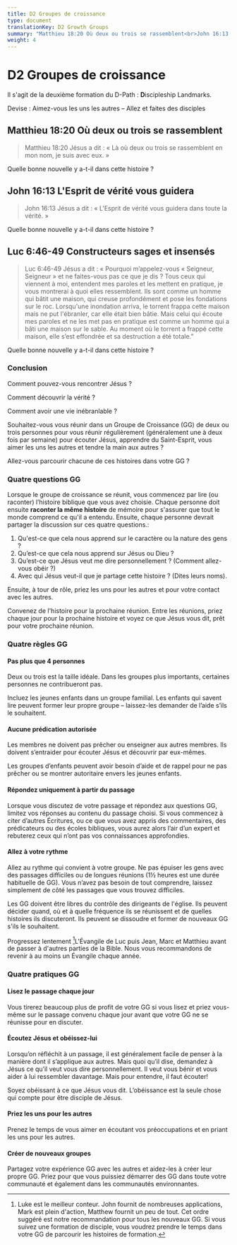 ```yaml
---
title: D2 Groupes de croissance
type: document
translationKey: D2 Growth Groups
summary: "Matthieu 18:20 Où deux ou trois se rassemblent<br>John 16:13 L'Esprit de vérité vous guidera<br>Luc 6:46-49 Constructeurs sages et insensés"
weight: 4
---
```

# D2 Groupes de croissance

Il s'agit de la deuxième formation du D-Path : **D**iscipleship Landmarks.

Devise : Aimez-vous les uns les autres – Allez et faites des disciples

## Matthieu 18:20 Où deux ou trois se rassemblent

>   Matthieu 18:20 Jésus a dit : « Là où deux ou trois se rassemblent en mon nom, je suis avec eux. »

Quelle bonne nouvelle y a-t-il dans cette histoire ?

## John 16:13 L'Esprit de vérité vous guidera

>   John 16:13 Jésus a dit : « L'Esprit de vérité vous guidera dans toute la vérité. »

Quelle bonne nouvelle y a-t-il dans cette histoire ?

## Luc 6:46-49 Constructeurs sages et insensés

>   Luc 6:46-49 Jésus a dit : « Pourquoi m’appelez-vous « Seigneur, Seigneur » et ne faites-vous pas ce que je dis ? Tous ceux qui viennent à moi, entendent mes paroles et les mettent en pratique, je vous montrerai à quoi elles ressemblent. Ils sont comme un homme qui bâtit une maison, qui creuse profondément et pose les fondations sur le roc. Lorsqu'une inondation arriva, le torrent frappa cette maison mais ne put l'ébranler, car elle était bien bâtie. Mais celui qui écoute mes paroles et ne les met pas en pratique est comme un homme qui a bâti une maison sur le sable. Au moment où le torrent a frappé cette maison, elle s’est effondrée et sa destruction a été totale.”

Quelle bonne nouvelle y a-t-il dans cette histoire ?

### Conclusion

Comment pouvez-vous rencontrer Jésus ?

Comment découvrir la vérité ?

Comment avoir une vie inébranlable ?

Souhaitez-vous vous réunir dans un Groupe de Croissance (GG) de deux ou trois personnes pour vous réunir régulièrement (généralement une à deux fois par semaine) pour écouter Jésus, apprendre du Saint-Esprit, vous aimer les uns les autres et tendre la main aux autres ?

Allez-vous parcourir chacune de ces histoires dans votre GG ?

### Quatre questions GG

Lorsque le groupe de croissance se réunit, vous commencez par lire (ou raconter) l’histoire biblique que vous avez choisie. Chaque personne doit ensuite **raconter la même histoire** de mémoire pour s'assurer que tout le monde comprend ce qu'il a entendu. Ensuite, chaque personne devrait partager la discussion sur ces quatre questions.:

1.  Qu'est-ce que cela nous apprend sur le caractère ou la nature des gens ?
2.  Qu’est-ce que cela nous apprend sur Jésus ou Dieu ?
3.  Qu’est-ce que Jésus veut me dire personnellement ? (Comment allez-vous obéir ?)
4.  Avec qui Jésus veut-il que je partage cette histoire ? (Dites leurs noms).

Ensuite, à tour de rôle, priez les uns pour les autres et pour votre contact avec les autres.

Convenez de l'histoire pour la prochaine réunion. Entre les réunions, priez chaque jour pour la prochaine histoire et voyez ce que Jésus vous dit, prêt pour votre prochaine réunion.

### Quatre règles GG

#### Pas plus que 4 personnes

Deux ou trois est la taille idéale. Dans les groupes plus importants, certaines personnes ne contribueront pas.

Incluez les jeunes enfants dans un groupe familial. Les enfants qui savent lire peuvent former leur propre groupe – laissez-les demander de l’aide s’ils le souhaitent.

#### Aucune prédication autorisée

Les membres ne doivent pas prêcher ou enseigner aux autres membres. Ils doivent s’entraider pour écouter Jésus et découvrir par eux-mêmes.

Les groupes d’enfants peuvent avoir besoin d’aide et de rappel pour ne pas prêcher ou se montrer autoritaire envers les jeunes enfants.

#### Répondez uniquement à partir du passage

Lorsque vous discutez de votre passage et répondez aux questions GG, limitez vos réponses au contenu du passage choisi. Si vous commencez à citer d’autres Écritures, ou ce que vous avez appris des commentaires, des prédicateurs ou des écoles bibliques, vous aurez alors l’air d’un expert et rebuterez ceux qui n’ont pas vos connaissances approfondies.

#### Allez à votre rythme

Allez au rythme qui convient à votre groupe. Ne pas épuiser les gens avec des passages difficiles ou de longues réunions (1½ heures est une durée habituelle de GG). Vous n’avez pas besoin de tout comprendre, laissez simplement de côté les passages que vous trouvez difficiles.

Les GG doivent être libres du contrôle des dirigeants de l'église. Ils peuvent décider quand, où et à quelle fréquence ils se réunissent et de quelles histoires ils discuteront. Ils peuvent se dissoudre et former de nouveaux GG s'ils le souhaitent.

Progressez lentement [^1]L'Évangile de Luc puis Jean, Marc et Matthieu avant de passer à d'autres parties de la Bible. Nous vous recommandons de revenir à au moins un Évangile chaque année.

[^1]: Luke est le meilleur conteur. John fournit de nombreuses applications, Mark est plein d'action, Matthew fournit un peu de tout. Cet ordre suggéré est notre recommandation pour tous les nouveaux GG. Si vous suivez une formation de disciple, vous voudrez prendre le temps dans votre GG de parcourir les histoires de formation.

### Quatre pratiques GG

#### Lisez le passage chaque jour

Vous tirerez beaucoup plus de profit de votre GG si vous lisez et priez vous-même sur le passage convenu chaque jour avant que votre GG ne se réunisse pour en discuter.

#### Écoutez Jésus et obéissez-lui

Lorsqu’on réfléchit à un passage, il est généralement facile de penser à la manière dont il s’applique aux autres. Mais quoi qu’il dise, demandez à Jésus ce qu’il veut vous dire personnellement. Il veut vous bénir et vous aider à lui ressembler davantage. Mais pour entendre, il faut écouter!

Soyez obéissant à ce que Jésus vous dit. L’obéissance est la seule chose qui compte pour être disciple de Jésus.

#### Priez les uns pour les autres

Prenez le temps de vous aimer en écoutant vos préoccupations et en priant les uns pour les autres.

#### Créer de nouveaux groupes

Partagez votre expérience GG avec les autres et aidez-les à créer leur propre GG. Priez pour que vous puissiez démarrer des GG dans toute votre communauté et également dans les communautés environnantes.

